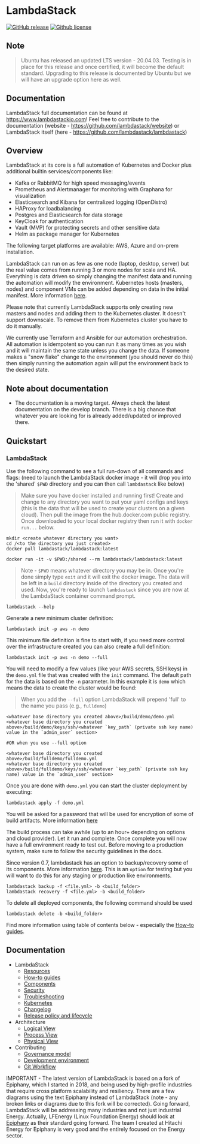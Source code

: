 # LambdaStack
[![GitHub release](https://img.shields.io/github/v/release/lambdastack/LambdaStack.svg)](https://github.com/lambdastack/lambdastack/releases)
[![Github license](https://img.shields.io/github/license/lambdastack/LambdaStack)](https://github.com/lambdastack/lambdastack/releases)

## Note

> Ubuntu has released an updated LTS version - 20.04.03. Testing is in place for this release and once certified, it will become the default standard. Upgrading to this release is documented by Ubuntu but we will have an upgrade option here as well.

## Documentation

LambdaStack full documentation can be found at https://www.lambdastackio.com! Feel free to contribute to the documentation (website - https://github.com/lambdastack/website) or LambdaStack itself (here - https://github.com/lambdastack/lambdastack)

## Overview

LambdaStack at its core is a full automation of Kubernetes and Docker plus additional builtin services/components like:

- Kafka or RabbitMQ for high speed messaging/events
- Prometheus and Alertmanager for monitoring with Graphana for visualization
- Elasticsearch and Kibana for centralized logging (OpenDistro)
- HAProxy for loadbalancing
- Postgres and Elasticsearch for data storage
- KeyCloak for authentication
- Vault (MVP) for protecting secrets and other sensitive data
- Helm as package manager for Kubernetes

The following target platforms are available: AWS, Azure and on-prem installation.

LambdaStack can run on as few as one node (laptop, desktop, server) but the real value comes from running 3 or more nodes for scale and HA. Everything is data driven so simply changing the manifest data and running the automation will modify the environment.
Kubernetes hosts (masters, nodes) and component VMs can be added depending on data in the initial manifest. More information [here](https://github.com/lambdastack/lambdastack/blob/master/docs/home/howto/CLUSTER.md#how-to-scale-or-cluster-components).

Please note that currently LambdaStack supports only creating new masters and nodes and adding them to the Kubernetes cluster. It doesn't support downscale. To remove them from Kubernetes cluster you have to do it manually.

We currently use Terraform and Ansible for our automation orchestration. All automation is idempotent so you can run it as many times as you wish and it will maintain the same state unless you change the data. If someone makes a "snow flake" change to the environment (you should never do this) then simply running the automation again will put the environment back to the desired state.

## Note about documentation

- The documentation is a moving target. Always check the latest documentation on the develop branch. There is a big chance that whatever you are looking for is already added/updated or improved there.

## Quickstart

### LambdaStack

Use the following command to see a full run-down of all commands and flags: (need to launch the LambdaStack docker image - it will drop you into the 'shared' `$PWD` directory and you can then call `lambdastack` like below)

>Make sure you have docker installed and running first!
>Create and change to any directory you want to put your yaml configs and keys (this is the data that will be used to create your clusters on a given cloud). Then pull the image from the hub.docker.com public registry. Once downloaded to your local docker registry then run it with `docker run...` below.

```shell
mkdir <create whatever directory you want>
cd /<to the directory you just created>
docker pull lambdastack/lambdastack:latest
```

```shell
docker run -it -v $PWD:/shared --rm lambdastack/lambdastack:latest
```
>Note - `$PWD` means whatever directory you may be in. Once you're done simply type `exit` and it will exit the docker image. The data will be left in a `build` directory inside of the directory you created and used. Now, you're ready to launch `lambdastack` since you are now at the LambdaStack container command prompt.

```shell
lambdastack --help
```

Generate a new minimum cluster definition:

```shell
lambdastack init -p aws -n demo
```

This minimum file definition is fine to start with, if you need more control over the infrastructure created you can also create a full definition:

```shell
lambdastack init -p aws -n demo --full
```

You will need to modify a few values (like your AWS secrets, SSH keys) in the `demo.yml` file that was created with the `init` command. The default path for the data is based on the `-n` parameter. In this example it is `demo` which means the data to create the cluster would be found:

>When you add the `--full` option LambdaStack will prepend 'full' to the name you pass (e.g., `fulldemo`)

```shell
<whatever base directory you created above>/build/demo/demo.yml
<whatever base directory you created above>/build/demo/keys/ssh/<whatever `key_path` (private ssh key name) value in the `admin_user` section>

#OR when you use --full option

<whatever base directory you created above>/build/fulldemo/fulldemo.yml
<whatever base directory you created above>/build/fulldemo/keys/ssh/<whatever `key_path` (private ssh key name) value in the `admin_user` section>
```

Once you are done with `demo.yml` you can start the cluster deployment by executing:

```shell
lambdastack apply -f demo.yml
```

You will be asked for a password that will be used for encryption of some of build artifacts. More information [here](docs/home/howto/SECURITY.md#how-to-run-lambdastack-with-password)

The build process can take awhile (up to an hour+ depending on options and cloud provider). Let it run and complete. Once complete you will now have a full environment ready to test out. Before moving to a production system, make sure to follow the security guidelines in the docs.

Since version 0.7, lambdastack has an option to backup/recovery some of its components. More information [here](https://github.com/lambdastack/lambdastack/blob/master/docs/home/howto/BACKUP.md). This is an `option` for testing but you will want to do this for any staging or production like environments.

```shell
lambdastack backup -f <file.yml> -b <build_folder>
lambdastack recovery -f <file.yml> -b <build_folder>
```

To delete all deployed components, the following command should be used

```shell
lambdastack delete -b <build_folder>
```

Find more information using table of contents below - especially the [How-to guides](docs/home/HOWTO.md).

## Documentation

<!-- TOC -->

- LambdaStack
  - [Resources](docs/home/RESOURCES.md)
  - [How-to guides](docs/home/HOWTO.md)
  - [Components](docs/home/COMPONENTS.md)
  - [Security](docs/home/SECURITY.md)
  - [Troubleshooting](docs/home/TROUBLESHOOTING.md)
  - [Kubernetes](docs/home/howto/KUBERNETES.md)
  - [Changelog](CHANGELOG.md)
  - [Release policy and lifecycle](docs/home/LIFECYCLE.md)
- Architecture
  - [Logical View](docs/architecture/logical-view.md)
  - [Process View](docs/architecture/process-view.md)
  - [Physical View](docs/architecture/physical-view.md)
- Contributing
  - [Governance model](docs/home/GOVERNANCE.md)
  - [Development environment](docs/home/DEVELOPMENT.md)
  - [Git Workflow](docs/home/GITWORKFLOW.md)

<!-- TOC -->

IMPORTANT - The latest version of LambdaStack is based on a fork of Epiphany, which I started in 2018, and being used by high-profile industries that require cross platform scalability and resiliency. There are a few diagrams using the text Epiphany instead of LambdaStack (note - any broken links or diagrams due to this fork will be corrected). Going forward, LambdaStack will be addressing many industries and not just industrial Energy. Actually, LFEnergy (Linux Foundation Energy) should look at [Epiphany](https://github.com/epiphany-platform/epiphany) as their standard going forward. The team I created at Hitachi Energy for Epiphany is very good and the entirely focused on the Energy sector.

